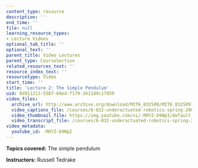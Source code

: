 ```yaml
---
content_type: resource
description: ''
end_time: ''
file: null
learning_resource_types:
- Lecture Videos
optional_tab_title: ''
optional_text: ''
parent_title: Video Lectures
parent_type: CourseSection
related_resources_text: ''
resource_index_text: ''
resourcetype: Video
start_time: ''
title: 'Lecture 2: The Simple Pendulum'
uid: 8d911213-5587-60ed-f179-2611d9c17d59
video_files:
  archive_url: http://www.archive.org/download/MIT6_832S09/MIT6_832S09lec02_300k.mp4
  video_captions_file: /courses/6-832-underactuated-robotics-spring-2009/ebbdb7a07343554184a3aae2bfd547df_-RRYZ-b9NpI.vtt
  video_thumbnail_file: https://img.youtube.com/vi/-RRYZ-b9NpI/default.jpg
  video_transcript_file: /courses/6-832-underactuated-robotics-spring-2009/b29d3167dbd7ea8fe18e99c1eed9cef9_-RRYZ-b9NpI.pdf
video_metadata:
  youtube_id: -RRYZ-b9NpI
---
```


**Topics covered:** The simple pendulum

**Instructors:** Russell Tedrake